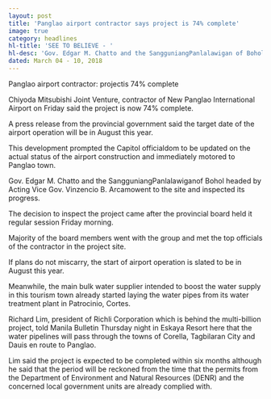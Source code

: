 ```yaml
---
layout: post
title: 'Panglao airport contractor says project is 74% complete'
image: true
category: headlines
hl-title: 'SEE TO BELIEVE - '
hl-desc: 'Gov. Edgar M. Chatto and the SangguniangPanlalawigan of Bohol headed by Acting Vice Governor Vincenzio B. Arcamo inspect the construction progress at Panglao Airport last Friday. Chiyoda Mitsubishi Joint Venture, airport contractor, reports that the completion of the new airport is now at 74%. The projected start of the airport operations is slated on August this year. (EDCOM)'
dated: March 04 - 10, 2018
---
```


Panglao airport contractor: projectis 74% complete

Chiyoda Mitsubishi Joint Venture, contractor of New Panglao International Airport on Friday said the project is now 74% complete.

A press release from the provincial government said the target date of the airport operation will be in August this year.

This development prompted the Capitol officialdom to be updated on the actual status of the airport construction and immediately motored to Panglao town. 

Gov. Edgar M. Chatto and the SangguniangPanlalawiganof Bohol headed by Acting Vice Gov. Vinzencio B. Arcamowent to the site and inspected its progress.

The decision to inspect the project came after the provincial board held it regular session Friday morning.

Majority of the board members went with the group and met the top officials of the contractor in the project site.

If plans do not miscarry, the start of airport operation is slated to be in August this year.

Meanwhile, the main bulk water supplier intended to boost the water supply in this tourism town already started laying the water pipes from its water treatment plant in Patrocinio, Cortes.

Richard Lim, president of Richli Corporation which is behind the multi-billion project, told Manila Bulletin Thursday night in Eskaya Resort here that the water pipelines will pass through the towns of Corella, Tagbilaran City and Dauis en route to Panglao.

Lim said the project is expected to be completed within six months although he said that the period will be reckoned from the time that the permits from the Department of Environment and Natural Resources (DENR) and the concerned local government units are already complied with.